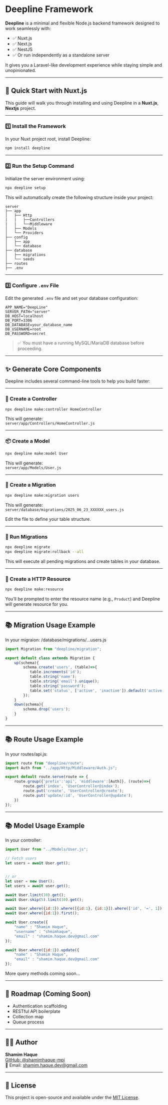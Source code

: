 # Deepline Framework

**Deepline** is a minimal and flexible Node.js backend framework designed to work seamlessly with:

- ✅ Nuxt.js
- ✅ Next.js
- ✅ NestJS
- ✅ Or run independently as a standalone server

It gives you a Laravel-like development experience while staying simple and unopinionated.

---

## 🚀 Quick Start with Nuxt.js

This guide will walk you through installing and using Deepline in a **Nuxt.js**, **Nextjs** project.

---

### 1️⃣ Install the Framework

In your Nuxt project root, install Deepline:

```bash
npm install deepline
```

---

### 2️⃣ Run the Setup Command

Initialize the server environment using:

```bash
npx deepline setup
```

This will automatically create the following structure inside your project:

```
server
├── app
│   ├── Http
|   |   ├──Controllers
|   |   └──Middleware
│   ├── Models
│   └── Providers
├── config
│   ├── app
│   └── database
├── database
│   ├── migrations
│   └── seeds
├── routes
├── .env
```

---

### 3️⃣ Configure `.env` File

Edit the generated `.env` file and set your database configuration:

```env
APP_NAME="DeepLine"
SERVER_PATH="server"
DB_HOST=localhost
DB_PORT=3306
DB_DATABASE=your_database_name
DB_USERNAME=root
DB_PASSWORD=secret
```

> ✅ You must have a running MySQL/MariaDB database before proceeding.

---

## ✨ Generate Core Components

Deepline includes several command-line tools to help you build faster:

---

### 📂 Create a Controller

```bash
npx deepline make:controller HomeController
```

This will generate:  
`server/app/Controllers/HomeController.js`

---

### 📦 Create a Model

```bash
npx deepline make:model User
```

This will generate:  
`server/app/Models/User.js`

---

### 🧱 Create a Migration

```bash
npx deepline make:migration users
```

This will generate:  
`server/database/migrations/2025_06_23_XXXXXX_users.js`

Edit the file to define your table structure.

---

### 🔄 Run Migrations

```bash
npx deepline migrate
npx deepline migrate:rollback --all
```

This will execute all pending migrations and create tables in your database.

---

### 🚀 Create a HTTP Resource

```bash
npx deepline make:resource
```

You’ll be prompted to enter the resource name (e.g., `Product`) and Deepline will generate resource for you.



---
## 📚 Migration Usage Example

In your migraion: /database/migrations/...users.js

```js
import Migration from "deepline/migration";

export default class extends Migration {
    up(schema){
        schema.create('users', (table)=>{
           table.increments('id');
           table.string('name');
           table.string('email').unique();
           table.string('password');
           table.set('status', ['active', 'inactive']).default('active');
        });
    }
    down(schema){
        schema.drop('users');
    }
}
```
---
## 📚 Route Usage Example

In your routes/api.js:

```js
import route from "deepline/route";
import Auth from "../app/Http/Middleware/Auth.js";

export default route.serve(route => {
    route.group({'prefix':'api', 'middleware':[Auth]}, (route)=>{
        route.get('index', 'UserController@index');
        route.put('create', 'UserController@create'); 
        route.put('update/:id', 'UserController@update');
    })
});
```


---
## 📚 Model Usage Example

In your controller:

```js
import User from "../Models/User.js";

// Fetch users
let users = await User.get();


// or
let user = new User();
let users = await user.get();
```

```js
await User.limit(10).get();
await User.skip(5).limit(10).get();
```

```js
await User.where({id:1}).where([{id:1}, {id:1}]).where(['id', '=', 1]).get();
await User.where({id:1}).first();
```

```js
await User.create({
    "name" : "Shamim Haque",
    "username" : "shmimhaque",
    "email" : "shamim.haque.dev@gmail.com"
});
```

```js
await User.where({id:1}).update({
    "name" : "Shamim Haque",
    "email" : "shamim.haque.dev@gmail.com"
});
```


More query methods coming soon...

---

## 🧾 Roadmap (Coming Soon)

- Authentication scaffolding  
- RESTful API boilerplate  
- Collection map
- Queue process

---

## 👨‍💻 Author

**Shamim Haque**  
[GitHub: @shamimhaque-mpi](https://github.com/shamimhaque-mpi)  
📧 Email: shamim.haque.dev@gmail.com

---

## 📄 License

This project is open-source and available under the [MIT License](LICENSE).